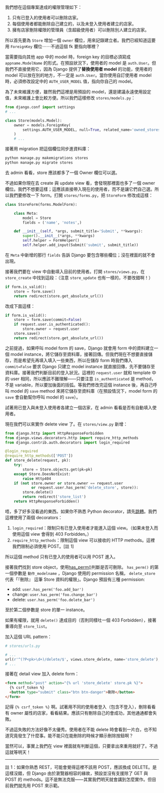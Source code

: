 我們想在這個專案達成的權限管理如下：

1. 只有已登入的使用者可以刪除店家。
2. 每個使用者都能刪除自己建立的，以及未登入使用者建立的店家。
3. 擁有店家刪除權限的管理員（含超級使用者）可以刪除別人建立的店家。

所以首先要為 `Store` 增加一個 `owner` 欄位，用來記錄建立者。我們已經知道這要用 `ForeignKey` 欄位⋯⋯不過這個 fk 要指向哪裡？

當需要指向其他 app 中的 model 時，foreign key 的目標必須寫成 `appname.ModelName` 的形式。在預設狀況下，使用者的 model 是 `auth.User`。但我們不直接使用它，因為 Django 提供了**替換使用者 model** 的功能，使用者的 model 可以放在別的地方，不一定是 `auth.User`。當你使用自訂使用者 model 時，必須修改設定中的 `AUTH_USER_MODEL` 值，指向你自己的 model。

為了未來維護方便，雖然我們這裡是用預設的 model，還是建議永遠使用設定值，未來維護上會比較方便。所以我們這樣修改 `stores/models.py`：

```python
from django.conf import settings
# ...

class Store(models.Model):
    owner = models.ForeignKey(
        settings.AUTH_USER_MODEL, null=True, related_name='owned_stores',
    )
    # ...
```

接著用 migration 把這個欄位同步進資料庫：

```bash
python manage.py makemigrations stores
python manage.py migrate stores
```

去 admin 看看，store 應該都多了一個 Owner 欄位可以選。

不過如果你現在去 create 與 update view 看，會發現那裡面也多了一個 owner 欄位。我們不想要這樣；這應該直接帶入現在的使用者，而不是讓它們自己選。所以我們要修改一下 form。打開 `stores/forms.py`，把 `StoreForm` 修改成這樣：

```python
class StoreForm(forms.ModelForm):

    class Meta:
        model = Store
        fields = ('name', 'notes',)

    def __init__(self, *args, submit_title='Submit', **kwargs):
        super().__init__(*args, **kwargs)
        self.helper = FormHelper()
        self.helper.add_input(Submit('submit', submit_title))
```

在 `Meta` 中新增的那行 `fields` 告訴 Django 要包含哪些欄位；沒在裡面的就不會出現。

接著我們要在 view 中自動填入目前的使用者。打開 `stores/views.py`，在 `store_create` 中找到這段：（注意 `store_update` 也有一樣的，不要改錯啊！）

```python
if form.is_valid():
    store = form.save()
    return redirect(store.get_absolute_url())
```

改成下面這樣：

```python
if form.is_valid():
    store = form.save(commit=False)
    if request.user.is_authenticated():
        store.owner = request.user
    store.save()
    return redirect(store.get_absolute_url())
```

之前提過，如果呼叫 model form 的 save，Django 就會用 form 中的資料建立一個 model instance，將它儲存至資料庫，接著回傳。但我們現在不想要直接儲存，而是希望先再填入填入一些東西，所以在儲存 form 時我們傳入 `commit=False` 要求 Django 只建立 model instance 就直接回傳，先不要儲存至資料庫。接著我們判斷目前的登入狀況。這裡的 `request.user` 就和 template 中的 user 相同，所以應該不難理解——只要注意 `is_authenticated` 是 method，不是 variable，所以要加後面的括弧。等我們修改完這個 instance 後，再自己呼叫 model 的 `save` method 來將它儲存至資料庫（在預設情況下，model form 的 `save` 會自動幫你呼叫 model 的 `save`）。

試著用已登入與未登入使用者各建立一個店家，在 admin 看看是否有自動填入使用者。

現在我們可以來實作 delete view 了。在 `stores/view.py` 新增：

```python
from django.http import HttpResponseForbidden
from django.views.decorators.http import require_http_methods
from django.contrib.auth.decorators import login_required

@login_required
@require_http_methods(['POST'])
def store_delete(request, pk):
    try:
        store = Store.objects.get(pk=pk)
    except Store.DoesNotExist:
        raise Http404
    if (not store.owner or store.owner == request.user
            or request.user.has_perm('delete_store', store)):
        store.delete()
        return redirect('store_list')
    return HttpResponseForbidden()
```

唔，多了好多沒看過的東西。如果你不熟悉 Python decorator，請先[跳轉](http://simeonfranklin.com/blog/2012/jul/1/python-decorators-in-12-steps/)。我們這裡使用了兩個 decorators：

1. `login_required`：限制只有已登入使用者才能進入這個 view。（如果未登入而使用這個 view 會得到 403 Forbidden。）
2. `require_http_methods`：限制這個 view 可以接收的 HTTP methods。這裡我們限制必須使用 POST。[註 1]

所以這個 method 只有已登入的使用者可以用 POST 進入。

接著我們找到 store object，使用[has_perm()](https://docs.djangoproject.com/en/1.7/ref/contrib/auth/#django.contrib.auth.models.User.has_perm)判斷是否可刪除。 `has_perm()` 的第一個參數是 `動作_modelname` ，Django 使用的 permission 名稱， `delete_store` 代表「『刪除』 這筆 Store 資料的權限」。Django 預設有三種 permission:

- add: `user.has_perm('foo.add_bar')`
- change: `user.has_perm('foo.change_bar')`
- delete: `user.has_perm('foo.delete_bar')`

至於第二個參數是 store 的單一 instance。

如果有權限，就用 `delete()` 達成目的（否則同樣吐一個 403 Forbidden），接著重導向至 `store_list`。

加入這個 URL pattern：

```python
# stores/urls.py

# ...
url(r'^(?P<pk>\d+)/delete/$', views.store_delete, name='store_delete'),
# ...
```

接著在 detail view 加入 delete form：

```html
<form method="post" action="{% url 'store_delete' store.pk %}">
  {% csrf_token %}
  <button type="submit" class="btn btn-danger">刪除</button>
</form>
```

記得 `{% csrf_token %}` 啊。試著用不同的使用者登入（包含不登入），刪除看看有 owner 屬性的店家，看看結果。應該只有刪除自己的會成功，其他通通都會失敗。

不過這失敗的方法好像不太優秀。使用者在不能 delete 時會看到一片白，也不知道究竟發生了什麼事。能不能只在能刪除的時候才顯示刪除按鈕啊？

當然可以，事實上我們在 view 裡面就有判斷這個，只要拿出來重用就好了。不過這就等明天！

---

註 1：如果你熟悉 REST，可能會覺得這裡不該用 POST，應該換成 DELETE。是這樣沒錯，但 Django 由於瀏覽器相容的緣故，預設並沒有支援除了 GET 與 POST 的 methods。這不是無法克服——其實我們明天就會講到怎麼實作。但目前我們就先用 POST 來示範。
